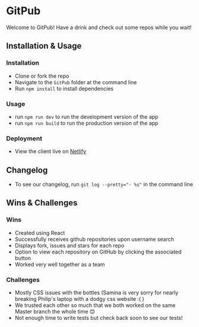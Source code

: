 # GitPub

Welcome to GitPub! Have a drink and check out some repos while you wait! 

## Installation & Usage

### Installation

* Clone or fork the repo
* Navigate to the `GitPub` folder at the command line 
* Run `npm install` to install dependencies

### Usage

* run `npm run dev` to run the development version of the app
* run `npm run build` to run the production version of the app

### Deployment

* View the client live on [Netlify](https://thegitpub.netlify.app/) 

## Changelog

* To see our changelog, run `git log --pretty="- %s"` in the command line

## Wins & Challenges

### Wins

* Created using React
* Successfully receives github repositories upon username search
* Displays fork, issues and stars for each repo 
* Option to view each repository on GitHub by clicking the associated button
* Worked very well together as a team 

### Challenges

* Mostly CSS issues with the bottles (Samina is very sorry for nearly breaking Philip's laptop with a dodgy css website :( )
* We trusted each other so much that we both worked on the same Master branch the whole time :blush: 
* Not enough time to write tests but check back soon to see our tests! 


